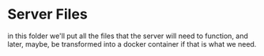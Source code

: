 # Server Files
in this folder we'll put all the files that the server will need to function, and later, maybe, be transformed into a docker container if that is what we need.